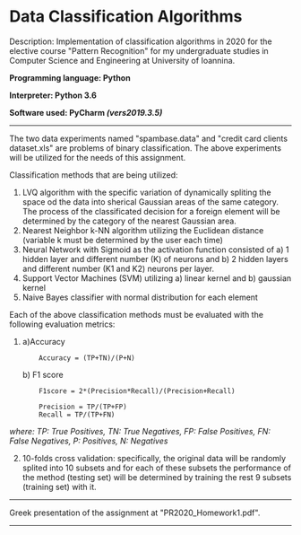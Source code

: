 # Data Classification Algorithms 

Description: Implementation of classification algorithms in 2020 for the elective course "Pattern Recognition" for my undergraduate studies in Computer Science and 
Engineering at University of Ioannina. 

**Programming language: Python**

**Interpreter: Python 3.6**

**Software used: PyCharm *(vers2019.3.5)***

------------------------------------------------------------------------------------------------------------------------------------

The two data experiments named "spambase.data" and "credit card clients dataset.xls" are problems of binary classification. 
The above experiments will be utilized for the needs of this assignment.

Classification methods that are being utilized:
1) LVQ algorithm with the specific variation of dynamically spliting the space od the data into sherical Gaussian areas of the same 
category. The process of the classificated decision for a foreign element will be determined by the category of the nearest 
Gaussian area.
2) Nearest Neighbor k-NN algorithm utilizing the Euclidean distance (variable k must be determined by the user each time)
3) Neural Network with Sigmoid as the activation function consisted of a) 1 hidden layer and different number (K) of neurons and b) 
2 hidden layers and different number (K1 and K2) neurons per layer.
4) Support Vector Machines (SVM) utilizing a) linear kernel and b) gaussian kernel
5) Naive Bayes classifier with normal distribution for each element  


Each of the above classification methods must be evaluated with the following evaluation metrics:
1)	a)Accuracy

			Accuracy = (TP+TN)/(P+N)

	b) F1 score
	
			F1score = 2*(Precision*Recall)/(Precision+Recall)

			Precision = TP/(TP+FP)
			Recall = TP/(TP+FN)
			
*where: TP: True Positives, TN: True Negatives, FP: False Positives, FN: False Negatives, P: Positives, N: Negatives*

2) 10-folds cross validation: specifically, the original data will be randomly splited into 10 subsets and for each of these 
subsets the performance of the method (testing set) will be determined by training the rest 9 subsets (training set) with it.

------------------------------------------------------------------------------------------------------------------------------------

Greek presentation of the assignment at "PR2020_Homework1.pdf". 

------------------------------------------------------------------------------------------------------------------------------------
